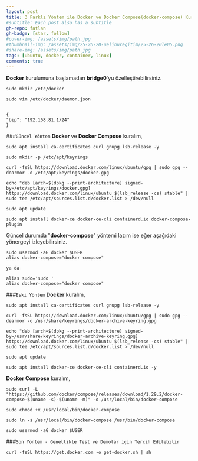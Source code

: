 ```yaml
---
layout: post
title: 3 Farklı Yöntem ile Docker ve Docker Compose(docker-compose) Kurulumu on Ubuntu
#subtitle: Each post also has a subtitle
gh-repo: fatlan
gh-badge: [star, follow]
#cover-img: /assets/img/path.jpg
#thumbnail-img: /assets/img/25-26-20-uelinuxegitim/25-26-20le05.png
#share-img: /assets/img/path.jpg
tags: [ubuntu, docker, container, linux]
comments: true
---
```


**Docker** kurulumuna başlamadan **bridge0**'yu özelleştirebilirsiniz.
~~~
sudo mkdir /etc/docker

sudo vim /etc/docker/daemon.json


{
"bip": "192.168.81.1/24"
}
~~~


###`Güncel Yöntem`
**Docker** ve **Docker Compose** kuralım,
~~~
sudo apt install ca-certificates curl gnupg lsb-release -y

sudo mkdir -p /etc/apt/keyrings

curl -fsSL https://download.docker.com/linux/ubuntu/gpg | sudo gpg --dearmor -o /etc/apt/keyrings/docker.gpg

echo "deb [arch=$(dpkg --print-architecture) signed-by=/etc/apt/keyrings/docker.gpg] https://download.docker.com/linux/ubuntu $(lsb_release -cs) stable" | sudo tee /etc/apt/sources.list.d/docker.list > /dev/null

sudo apt update

sudo apt install docker-ce docker-ce-cli containerd.io docker-compose-plugin
~~~
Güncel durumda "**docker-compose**" yöntemi lazım ise eğer aşağıdaki yönergeyi izleyebilirsiniz.
~~~
sudo usermod -aG docker $USER
alias docker-compose="docker compose"

ya da

alias sudo='sudo '
alias docker-compose="docker compose"
~~~

###`Eski Yöntem`
**Docker** kuralım,
~~~
sudo apt install ca-certificates curl gnupg lsb-release -y

curl -fsSL https://download.docker.com/linux/ubuntu/gpg | sudo gpg --dearmor -o /usr/share/keyrings/docker-archive-keyring.gpg

echo "deb [arch=$(dpkg --print-architecture) signed-by=/usr/share/keyrings/docker-archive-keyring.gpg] https://download.docker.com/linux/ubuntu $(lsb_release -cs) stable" | sudo tee /etc/apt/sources.list.d/docker.list > /dev/null

sudo apt update

sudo apt install docker-ce docker-ce-cli containerd.io -y
~~~

**Docker Compose** kuralım,
~~~
sudo curl -L "https://github.com/docker/compose/releases/download/1.29.2/docker-compose-$(uname -s)-$(uname -m)" -o /usr/local/bin/docker-compose

sudo chmod +x /usr/local/bin/docker-compose

sudo ln -s /usr/local/bin/docker-compose /usr/bin/docker-compose

sudo usermod -aG docker $USER
~~~


###`Son Yöntem - Genellikle Test ve Demolar için Tercih Edilebilir`
~~~
curl -fsSL https://get.docker.com -o get-docker.sh | sh
~~~